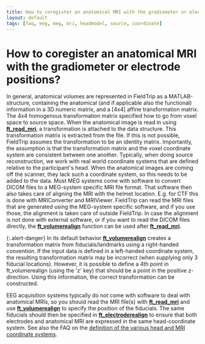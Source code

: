 ```yaml
---
title: How to coregister an anatomical MRI with the gradiometer or electrode positions?
layout: default
tags: [faq, eeg, meg, mri, headmodel, source, coordinate]
---
```


# How to coregister an anatomical MRI with the gradiometer or electrode positions? 

In general, anatomical volumes are represented in FieldTrip as a MATLAB-structure, containing the anatomical (and if applicable also the functional) information in a 3D numeric matrix, and a [4x4] affine transformation matrix. The 4x4 homogenous transformation matrix specified how to go from voxel space to source space. When the anatomical image is read in using **[ft_read_mri](/reference/ft_read_mri)**, a transformation is attached to the data structure. This transformation matrix is extracted from the file. If this is not possible, FieldTrip assumes the transformation to be an identity matrix. Importantly, the assumption is that the transformation matrix and the voxel coordinate system are consistent between one another. Typically, when doing source reconstruction, we work with real world coordinate systems that are defined relative to the participant's head. When the anatomical images are coming off the scanner, they lack such a coordinate system, so this needs to be added to the data. Most MEG systems come with software to convert DICOM files to a MEG-system specific MRI file format. That software then also takes care of aligning the MRI with the helmet location. E.g. for CTF this is done with MRIConverter and MRIViewer. FieldTrip can read the MRI files that are generated using the MEG-system specific software, and if you use those, the alignment is taken care of outside FieldTrip. In case the alignment is not done with external software, or if you want to read the DICOM files directly, the **[ft_volumerealign](/reference/ft_volumerealign)** function can be used after **[ft_read_mri](/reference/ft_read_mri)**.

{:.alert-danger}
In its default behavior **[ft_volumerealign](/reference/ft_volumerealign)** creates a transformation matrix from fiducials/landmarks using a right-handed convention. If the input data is defined in a left-handed coordinate system, the resulting transformation matrix may be incorrect (when supplying only 3 fiducial locations). However, it is possible to define a 4th point in ft_volumerealign (using the 'z' key) that should be a point in the positive z-direction. Using this information, the correct transformation can be constructed.

EEG acquisition systems typically do not come with software to deal with anatomical MRIs, so you should read the MRI file(s) with **[ft_read_mri](/reference/ft_read_mri)** and use **[ft_volumerealign](/reference/ft_volumerealign)** to specify the position of the fiducials. The same fiducials should then be specified in **[ft_electroderealign](/reference/ft_electroderealign)** to ensure that both electrodes and anatomical MRI are expressed in the same head-coordinate system. See also the FAQ on the [definition of the various head and MRI coordinate systems](/how_are_the_different_head_and_mri_coordinate_systems_defined).
